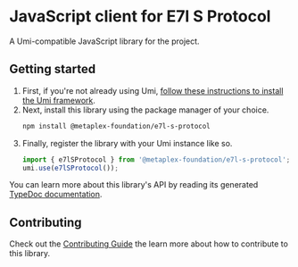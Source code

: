 # JavaScript client for E7l S Protocol

A Umi-compatible JavaScript library for the project.

## Getting started

1. First, if you're not already using Umi, [follow these instructions to install the Umi framework](https://github.com/metaplex-foundation/umi/blob/main/docs/installation.md).
2. Next, install this library using the package manager of your choice.
   ```sh
   npm install @metaplex-foundation/e7l-s-protocol
   ```
2. Finally, register the library with your Umi instance like so.
   ```ts
   import { e7lSProtocol } from '@metaplex-foundation/e7l-s-protocol';
   umi.use(e7lSProtocol());
   ```

You can learn more about this library's API by reading its generated [TypeDoc documentation](https://e7l-s-protocol-js-docs.vercel.app).

## Contributing

Check out the [Contributing Guide](./CONTRIBUTING.md) the learn more about how to contribute to this library.
